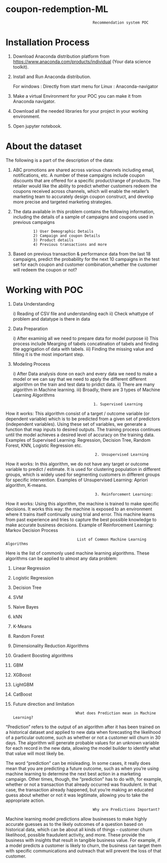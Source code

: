 # coupon-redemption-ML

                                           Recommendation system POC


# Installation Process

1) Download Anaconda distribution platform from https://www.anaconda.com/products/individual (Your data science toolkit).

2) Install and Run Anaconda distribution.
   
    For windows : Directly from start menu
    for Linux : Anaconda-navigator

3) Make a virtual Environment for your POC you can make it from Anaconda navigator.

4) Download all the needed libraries for your project in your working environment.

5) Open jupyter notebook.


# About the dataset
The following is a part of the description of the data:

1) ABC promotions are shared across various channels including email, notifications, etc. A number of these campaigns include      coupon discounts that are offered for a specific product/range of products. The retailer would like the ability to predict      whether customers redeem the coupons received across channels, which will enable the retailer’s marketing team to accurately    design coupon construct, and develop more precise and targeted marketing strategies.

2) The data available in this problem contains the following information, including the details of a sample of campaigns and        coupons used in previous campaigns 

                1) User Demographic Details
                2) Campaign and coupon Details
                3) Product details
                4) Previous transactions and more
                
3) Based on previous transaction & performance data from the last 18 campaigns, predict the probability for the next 10            campaigns in the test set for each coupon and customer combination,whether the customer will redeem the coupon or not?


# Working with POC

1) Data Understanding

    i) Reading of CSV file and understanding each
   ii) Check whattype of problem and datatype is there in data
    

2) Data Preparation

    i) After examinig all we need to prepare data for model purpose
   ii) This process include Mearging of tabels concatination of tabels and finding the aggrigation of data with tabels.
  iii) Finding the missing value and filling it is the most important step. 
  

3) Modeling Process
   
   i) After Data analysis done on each and every data we need to make a model or we can say that we need to apply the different       different algorithm on the train and test data to pridict data.
  ii) There are many algorithm in Machine learning. 
 iii) Broadly, there are 3 types of Machine Learning Algorithms
 
                                           1. Supervised Learning
How it works: This algorithm consist of a target / outcome variable (or dependent variable) which is to be predicted from a given set of predictors (independent variables). Using these set of variables, we generate a function that map inputs to desired outputs. The training process continues until the model achieves a desired level of accuracy on the training data. Examples of Supervised Learning: Regression, Decision Tree, Random Forest, KNN, Logistic Regression etc.

 

                                            2. Unsupervised Learning
How it works: In this algorithm, we do not have any target or outcome variable to predict / estimate. It is used for clustering population in different groups, which is widely used for segmenting customers in different groups for specific intervention. Examples of Unsupervised Learning: Apriori algorithm, K-means.

 

                                            3. Reinforcement Learning:
How it works: Using this algorithm, the machine is trained to make specific decisions. It works this way: the machine is exposed to an environment where it trains itself continually using trial and error. This machine learns from past experience and tries to capture the best possible knowledge to make accurate business decisions. Example of Reinforcement Learning: Markov Decision Process

                                    List of Common Machine Learning Algorithms
Here is the list of commonly used machine learning algorithms. These algorithms can be applied to almost any data problem:

 1) Linear Regression
 2) Logistic Regression
 3) Decision Tree
 4) SVM
 5) Naive Bayes
 6) kNN
 7) K-Means
 8) Random Forest
 9) Dimensionality Reduction Algorithms
 10) Gradient Boosting algorithms
 11) GBM
 12) XGBoost
 13) LightGBM
 14) CatBoost
 
 
 
4) Future direction and limitation

                                   What does Prediction mean in Machine Learning?
“Prediction” refers to the output of an algorithm after it has been trained on a historical dataset and applied to new data when forecasting the likelihood of a particular outcome, such as whether or not a customer will churn in 30 days. The algorithm will generate probable values for an unknown variable for each record in the new data, allowing the model builder to identify what that value will most likely be.

The word “prediction” can be misleading. In some cases, it really does mean that you are predicting a future outcome, such as when you’re using machine learning to determine the next best action in a marketing campaign. Other times, though, the “prediction” has to do with, for example, whether or not a transaction that already occurred was fraudulent. In that case, the transaction already happened, but you’re making an educated guess about whether or not it was legitimate, allowing you to take the appropriate action.

                                           Why are Predictions Important?
Machine learning model predictions allow businesses to make highly accurate guesses as to the likely outcomes of a question based on historical data, which can be about all kinds of things – customer churn likelihood, possible fraudulent activity, and more. These provide the business with insights that result in tangible business value. For example, if a model predicts a customer is likely to churn, the business can target them with specific communications and outreach that will prevent the loss of that customer.





























